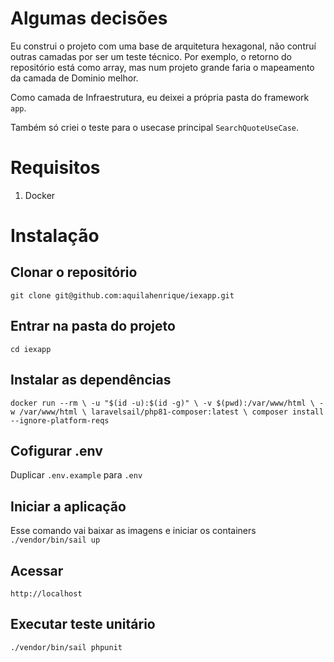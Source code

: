 # Algumas decisões

Eu construi o projeto com uma base de arquitetura hexagonal, não contruí outras camadas por ser um teste técnico.
Por exemplo, o retorno do repositório está como array, mas num projeto grande faria o mapeamento
da camada de Dominio melhor.

Como camada de Infraestrutura, eu deixei a própria pasta do framework `app`.

Também só criei o teste para o usecase principal `SearchQuoteUseCase`.

# Requisitos

1. Docker

# Instalação

## Clonar o repositório
`git clone git@github.com:aquilahenrique/iexapp.git`

## Entrar na pasta do projeto
`cd iexapp`

## Instalar as dependências
`docker run --rm \
-u "$(id -u):$(id -g)" \
-v $(pwd):/var/www/html \
-w /var/www/html \
laravelsail/php81-composer:latest \
composer install --ignore-platform-reqs`

## Cofigurar .env
Duplicar `.env.example` para `.env`

## Iniciar a aplicação
Esse comando vai baixar as imagens e iniciar os containers
`./vendor/bin/sail up`

## Acessar
`http://localhost`

## Executar teste unitário
`./vendor/bin/sail phpunit`

